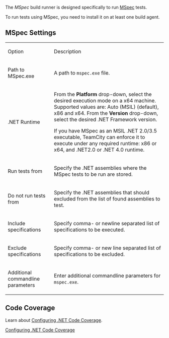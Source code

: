 [//]: # (title: MSpec)
[//]: # (auxiliary-id: MSpec)

The _MSpec_ build runner is designed specifically to run [MSpec](https://github.com/machine/machine.specifications) tests. 

<note>

To run tests using MSpec, you need to install it on at least one build agent.
</note>




## MSpec Settings


<table>
<tr>


<td>

Option 


</td>


<td>

Description 


</td>
</tr>
<tr>


<td>

Path to MSpec.exe 


</td>


<td>

A path to `mspec.exe` file.  


</td>
</tr>
<tr>


<td>

.NET Runtime 


</td>


<td>

From the __Platform__ drop\-down, select the desired execution mode on a x64 machine. Supported values are: Auto (MSIL) (default), x86 and x64. From the __Version__ drop\-down, select the desired .NET Framework version.


<tip>

If you have MSpec as an MSIL .NET 2.0/3.5 executable, TeamCity can enforce it to execute under any required runtime: x86 or x64, and .NET2.0 or .NET 4.0 runtime. 
</tip>


</td>
</tr>
<tr>


<td>

Run tests from 


</td>


<td>

Specify the .NET assemblies where the MSpec tests to be run are stored. 


</td>
</tr>
<tr>


<td>

Do not run tests from 


</td>


<td>

Specify the .NET assemblies that should excluded from the list of found assemblies to test.


</td>
</tr>
<tr>


<td>

Include specifications 


</td>


<td>

Specify comma\- or newline separated list of specifications to be executed. 

</td>
</tr>
<tr>


<td>

Exclude specifications 


</td>


<td>

Specify comma\- or new line separated list of specifications to be excluded. 


</td>
</tr>
<tr>


<td>

Additional commandline parameters 


</td>


<td>

Enter additional commandline parameters for `mspec.exe`.


</td>
</tr>
</table>


## Code Coverage

Learn about [Configuring .NET Code Coverage](configuring-.net-code-coverage.md).

<seealso>
        <category ref="admin-guide">
            <a href="configuring-.net-code-coverage.md">Configuring .NET Code Coverage</a>
        </category>
</seealso>